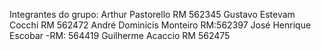 Integrantes do grupo:
Arthur Pastorello RM 562345
Gustavo Estevam Cocchi RM 562472
André Dominicis Monteiro RM:562397
José Henrique Escobar -RM: 564419
Guilherme Acaccio RM 562475
